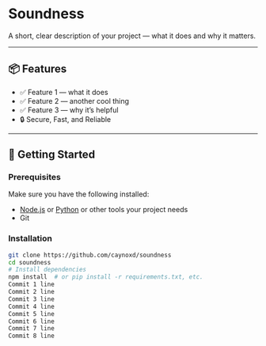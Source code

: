 # Soundness

A short, clear description of your project — what it does and why it matters.

---

## 📦 Features

- ✅ Feature 1 — what it does
- ✅ Feature 2 — another cool thing
- ✅ Feature 3 — why it’s helpful
- 🔒 Secure, Fast, and Reliable

---

## 🚀 Getting Started

### Prerequisites

Make sure you have the following installed:
- [Node.js](https://nodejs.org/) or [Python](https://python.org/) or other tools your project needs
- Git

### Installation

```bash
git clone https://github.com/caynoxd/soundness
cd soundness
# Install dependencies
npm install  # or pip install -r requirements.txt, etc.
Commit 1 line
Commit 2 line
Commit 3 line
Commit 4 line
Commit 5 line
Commit 6 line
Commit 7 line
Commit 8 line
